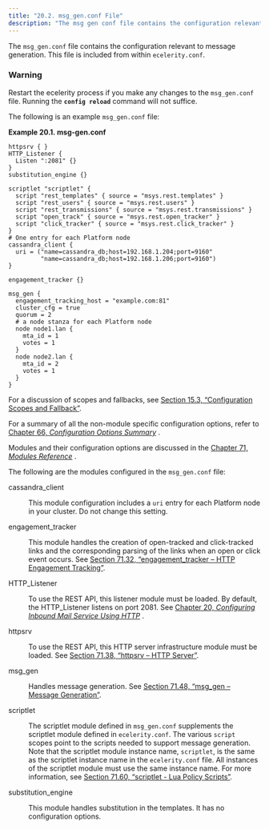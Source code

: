 ```yaml
---
title: "20.2. msg_gen.conf File"
description: "The msg gen conf file contains the configuration relevant to message generation This file is included from within ecelerity conf Restart the ecelerity process if you make any changes to the msg gen conf file Running the config reload command will not suffice The following is an example msg gen..."
---
```


The `msg_gen.conf` file contains the configuration relevant to message generation. This file is included from within `ecelerity.conf`.

### Warning

Restart the ecelerity process if you make any changes to the `msg_gen.conf` file. Running the **`config reload`**         command will not suffice.

The following is an example `msg_gen.conf` file:

<a name="conf.ref.msg_gen.conf.example"></a> 

**Example 20.1. msg-gen.conf**

```
httpsrv { }
HTTP_Listener {
  Listen ":2081" {}
}
substitution_engine {}

scriptlet "scriptlet" {
  script "rest_templates" { source = "msys.rest.templates" }
  script "rest_users" { source = "msys.rest.users" }
  script "rest_transmissions" { source = "msys.rest.transmissions" }
  script "open_track" { source = "msys.rest.open_tracker" }
  script "click_tracker" { source = "msys.rest.click_tracker" }
}
# One entry for each Platform node
cassandra_client {
  uri = ("name=cassandra_db;host=192.168.1.204;port=9160"
         "name=cassandra_db;host=192.168.1.206;port=9160")
}

engagement_tracker {}

msg_gen {
  engagement_tracking_host = "example.com:81"
  cluster_cfg = true
  quorum = 2
  # a node stanza for each Platform node
  node node1.lan {
    mta_id = 1
    votes = 1
  }
  node node2.lan {
    mta_id = 2
    votes = 1
  }
}
```

For a discussion of scopes and fallbacks, see [Section 15.3, “Configuration Scopes and Fallback”](ecelerity.conf.fallback "15.3. Configuration Scopes and Fallback").

For a summary of all the non-module specific configuration options, refer to [Chapter 66, *Configuration Options Summary*](config.options.summary "Chapter 66. Configuration Options Summary") .

Modules and their configuration options are discussed in the [Chapter 71, *Modules Reference*](modules "Chapter 71. Modules Reference") .

The following are the modules configured in the `msg_gen.conf` file:

<dl class="variablelist">

<dt>cassandra_client</dt>

<dd>

This module configuration includes a `uri` entry for each Platform node in your cluster. Do not change this setting.

</dd>

<dt>engagement_tracker</dt>

<dd>

This module handles the creation of open-tracked and click-tracked links and the corresponding parsing of the links when an open or click event occurs. See [Section 71.32, “engagement_tracker – HTTP Engagement Tracking”](modules.engage_tracker "71.32. engagement_tracker – HTTP Engagement Tracking").

</dd>

<dt>HTTP_Listener</dt>

<dd>

To use the REST API, this listener module must be loaded. By default, the HTTP_Listener listens on port 2081\. See [Chapter 20, *Configuring Inbound Mail Service Using HTTP*](http_listener "Chapter 20. Configuring Inbound Mail Service Using HTTP") .

</dd>

<dt>httpsrv</dt>

<dd>

To use the REST API, this HTTP server infrastructure module must be loaded. See [Section 71.38, “httpsrv – HTTP Server”](modules.httpsrv "71.38. httpsrv – HTTP Server").

</dd>

<dt>msg_gen</dt>

<dd>

Handles message generation. See [Section 71.48, “msg_gen – Message Generation”](modules.msg_gen "71.48. msg_gen – Message Generation").

</dd>

<dt>scriptlet</dt>

<dd>

The scriptlet module defined in `msg_gen.conf` supplements the scriptlet module defined in `ecelerity.conf`. The various `script` scopes point to the scripts needed to support message generation. Note that the scriptlet module instance name, `scriptlet`, is the same as the scriptlet instance name in the `ecelerity.conf` file. All instances of the scriptlet module must use the same instance name. For more information, see [Section 71.60, “scriptlet - Lua Policy Scripts”](modules.scriptlet "71.60. scriptlet - Lua Policy Scripts").

</dd>

<dt>substitution_engine</dt>

<dd>

This module handles substitution in the templates. It has no configuration options.

</dd>

</dl>